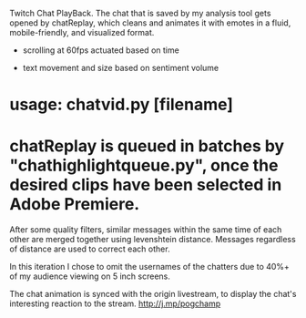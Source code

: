 Twitch Chat PlayBack. The chat that is saved by my analysis tool gets opened by chatReplay, which cleans and animates it with emotes in a fluid, mobile-friendly, and visualized format.

  - scrolling at 60fps actuated based on time

  - text movement and size based on sentiment volume

# usage: chatvid.py [filename]

# chatReplay is queued in batches by "chathighlightqueue.py", once the desired clips have been selected in Adobe Premiere.

After some quality filters, similar messages within the same time of each other are merged together using levenshtein distance. Messages regardless of distance are used to correct each other.

In this iteration I chose to omit the usernames of the chatters due to 40%+ of my audience viewing on 5 inch screens.

The chat animation is synced with the origin livestream, to display the chat's interesting reaction to the stream. http://j.mp/pogchamp